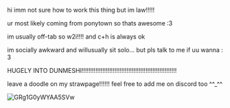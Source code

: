 hi imm not sure how to work this thing but im law!!!!!

ur most likely coming from ponytown so thats awesome :3

im usually off-tab so w2i!!!! and c+h is always ok 

im socially awkward and willusually sit solo... but pls talk to me if uu wanna : 3

HUGELY INTO DUNMESHI!!!!!!!!!!!!!!!!!!!!!!!!!!!!!!!!!!!!!!!!!!!!!!!!!!!!!!! 

leave a doodle on my strawpage!!!!!! feel free to add me on discord too ^^_^^


![GRg1G0yWYAA5SVw](https://github.com/la-4w/la-4w/assets/174661320/76961833-24ec-491a-abc5-febc5edb2aac)


<!---
la-4w/la-4w is a ✨ special ✨ repository because its `README.md` (this file) appears on your GitHub profile.
You can click the Preview link to take a look at your changes.
--->
